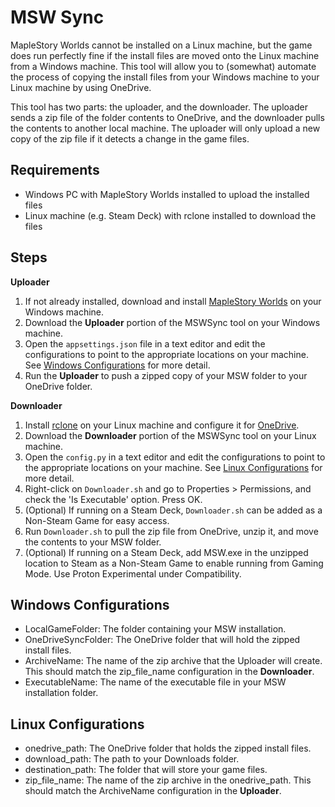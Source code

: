 ﻿# MSW Sync

MapleStory Worlds cannot be installed on a Linux machine, but the game does run perfectly fine if the install files are moved onto the Linux machine from a Windows machine. This tool will allow you 
to (somewhat) automate the process of copying the install files from your Windows machine to your Linux machine by using OneDrive.

This tool has two parts: the uploader, and the downloader. The uploader sends a zip file of the folder contents to OneDrive, and the downloader pulls the contents to another local machine. The uploader will
only upload a new copy of the zip file if it detects a change in the game files.

## Requirements
- Windows PC with MapleStory Worlds installed to upload the installed files
- Linux machine (e.g. Steam Deck) with rclone installed to download the files

## Steps

**Uploader**
1. If not already installed, download and install [MapleStory Worlds](https://maplestoryworlds.nexon.com/en/play) on your Windows machine.
1. Download the **Uploader** portion of the MSWSync tool on your Windows machine.
1. Open the `appsettings.json` file in a text editor and edit the configurations to point to the appropriate locations on your machine. See [Windows Configurations](#windows-configurations) for more detail.
1. Run the **Uploader** to push a zipped copy of your MSW folder to your OneDrive folder.

**Downloader**
1. Install [rclone](https://rclone.org/downloads/) on your Linux machine and configure it for [OneDrive](https://rclone.org/onedrive/).
1. Download the **Downloader** portion of the MSWSync tool on your Linux machine.
1. Open the `config.py` in a text editor and edit the configurations to point to the appropriate locations on your machine. See [Linux Configurations](#linux-configurations) for more detail.
1. Right-click on `Downloader.sh` and go to Properties > Permissions, and check the 'Is Executable' option. Press OK.
1. (Optional) If running on a Steam Deck, `Downloader.sh` can be added as a Non-Steam Game for easy access.
1. Run `Downloader.sh` to pull the zip file from OneDrive, unzip it, and move the contents to your MSW folder.
1. (Optional) If running on a Steam Deck, add MSW.exe in the unzipped location to Steam as a Non-Steam Game to enable running from Gaming Mode. Use Proton Experimental under Compatibility.

## Windows Configurations
- LocalGameFolder: The folder containing your MSW installation.
- OneDriveSyncFolder: The OneDrive folder that will hold the zipped install files.
- ArchiveName: The name of the zip archive that the Uploader will create. This should match the zip_file_name configuration in the **Downloader**.
- ExecutableName: The name of the executable file in your MSW installation folder.

## Linux Configurations
- onedrive_path: The OneDrive folder that holds the zipped install files.
- download_path: The path to your Downloads folder.
- destination_path: The folder that will store your game files.
- zip_file_name: The name of the zip archive in the onedrive_path. This should match the ArchiveName configuration in the **Uploader**.
